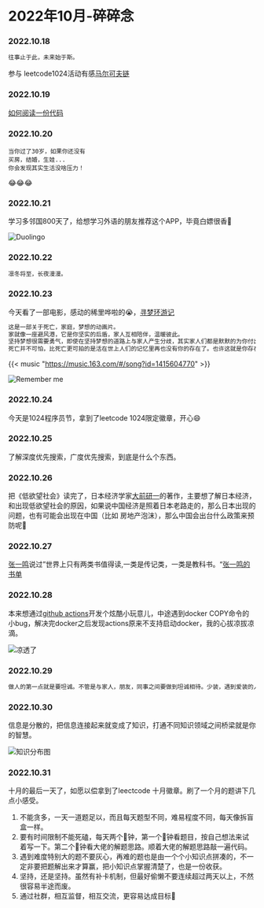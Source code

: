 # 2022年10月-碎碎念

### 2022.10.18
```md
往事止于此，未来始于斯。
```
参与 leetcode1024活动有感[马尔可夫链](https://leetcode.cn/2022-1024?sourceType=221024&sourceId=wnb0000a)

### 2022.10.19
[如何阅读一份代码](https://zhuanlan.zhihu.com/p/26222486)

### 2022.10.20
```
当你过了30岁，如果你还没有
买房，结婚，生娃...
你会发现其实生活没啥压力！
```
😂😂😂

### 2022.10.21
学习多邻国800天了，给想学习外语的朋友推荐这个APP，毕竟白嫖很香🤤

![Duolingo](https://miasanmia.oss-cn-beijing.aliyuncs.com/picture/2022/10/22/eca3333e42386cfca2914ce0bd46c7e0.jpeg "800天成就达成")

### 2022.10.22
```md
凛冬将至，长夜漫漫。
```
### 2022.10.23
今天看了一部电影，感动的稀里哗啦的😭，[寻梦环游记](https://zh.wikipedia.org/zh-tw/%E5%AF%BB%E6%A2%A6%E7%8E%AF%E6%B8%B8%E8%AE%B0)
```md
这是一部关于死亡，家庭，梦想的动画片。
家就像一座避风港，它是你坚实的后盾，家人互相陪伴，温暖彼此。
坚持梦想很需要勇气，即使在坚持梦想的道路上与家人产生分歧，其实家人们都是默默的为你付出，在你为梦想奋斗的路上,别忘了回回头陪伴家人，他们才是你坚持下去的动力。
死亡并不可怕，比死亡更可拍的是活在世上人们的记忆里再也没有你的存在了。也许这就是你存在的意义，不断努力，产生价值，也许创造发明了什么，也许参与一场活动，或许是写了一篇blog，改变一点点让更多的人记住你。
```
{{< music "https://music.163.com/#/song?id=1415604770" >}}

![Remember me](https://miasanmia.oss-cn-beijing.aliyuncs.com/picture/2022/10/23/8b37aa53c7797c3bcf190252ac00e0dc.png "Remember me")

### 2022.10.24
今天是1024程序员节，拿到了leetcode 1024限定徽章，开心😄

### 2022.10.25
了解深度优先搜索，广度优先搜索，到底是什么个东西。

### 2022.10.26
把《低欲望社会》读完了，日本经济学家[大前研一](https://zh.m.wikipedia.org/zh-hant/%E5%A4%A7%E5%89%8D%E7%A0%94%E4%B8%80)的著作，主要想了解日本经济，和出现低欲望社会的原因，如果说中国经济是照着日本老路走的，那么日本出现的问题，也有可能会出现在中国（比如 房地产泡沫），那么中国会出台什么政策来预防呢🧐

### 2022.10.27
[张一鸣](https://zh.wikipedia.org/wiki/%E5%BC%A0%E4%B8%80%E9%B8%A3)说过”世界上只有两类书值得读,一类是传记类，一类是教科书。“[张一鸣的书单](https://www.douban.com/people/onebird/?_i=6928552n03YLPu)

### 2022.10.28
本来想通过[github actions](https://github.com/features/actions)开发个炫酷小玩意儿，中途遇到docker COPY命令的小bug，解决完docker之后发现actions原来不支持启动docker，我的心拔凉拔凉滴。

![凉透了](https://p3.itc.cn/q_70/images03/20210218/f6e906be96804952afdcf24782e00e86.jpeg)

### 2022.10.29
``` md
做人的第一点就是要坦诚。不管是与家人，朋友，同事之间要做到坦诚相待。少装，遇到爱装的人一定要躲的远远儿的。
```

### 2022.10.30
信息是分散的，把信息连接起来就变成了知识，打通不同知识领域之间桥梁就是你的智慧。

![知识分布图](https://miasanmia.oss-cn-beijing.aliyuncs.com/picture/2022/11/01/d3a95e54fa1c99781a79dc916a0b8b72.JPG)

### 2022.10.31
十月的最后一天了，如愿以偿拿到了leectcode 十月徽章。刷了一个月的题讲下几点小感受。
1. 不能贪多，一天一道题足以，而且每天题型不同，难易程度不同，每天像拆盲盒一样。
2. 要有时间限制不能死磕，每天两个🍅钟，第一个🍅钟看题目，按自己想法来试着写一下。第二个🍅钟看大佬的解题思路。顺着大佬的解题思路敲一遍代码。
3. 遇到难度特别大的题不要灰心，再难的题也是由一个个小知识点拼凑的，不一定非要把题解出来才算赢，把小知识点掌握清楚了，也是一份收获。
4. 坚持，还是坚持。虽然有补卡机制，但最好偷懒不要连续超过两天以上，不然很容易半途而废。
5. 通过社群，相互监督，相互交流，更容易达成目标💯






